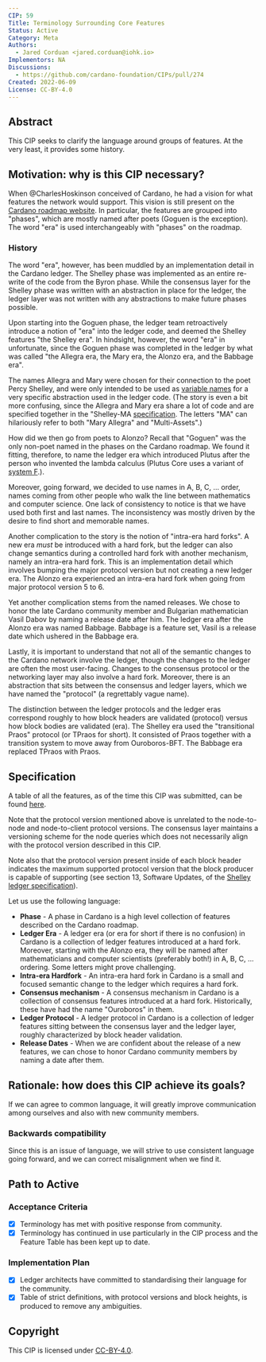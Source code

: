 ```yaml
---
CIP: 59
Title: Terminology Surrounding Core Features
Status: Active
Category: Meta
Authors:
  - Jared Corduan <jared.corduan@iohk.io>
Implementors: NA
Discussions:
  - https://github.com/cardano-foundation/CIPs/pull/274
Created: 2022-06-09
License: CC-BY-4.0
---
```


## Abstract

This CIP seeks to clarify the language around groups of features.
At the very least, it provides some history.

## Motivation: why is this CIP necessary?

When @CharlesHoskinson conceived of Cardano, he had a vision for what features the network would support.
This vision is still present on the [Cardano roadmap website](https://roadmap.cardano.org).
In particular, the features are grouped into "phases", which are mostly named after poets (Goguen is the exception).
The word "era" is used interchangeably with "phases" on the roadmap.

### History

The word "era", however, has been muddled by an implementation detail in the Cardano ledger.
The Shelley phase was implemented as an entire re-write of the code from the Byron phase.
While the consensus layer for the Shelley phase was written with an abstraction in place for the ledger,
the ledger layer was not written with any abstractions to make future phases possible.

Upon starting into the Goguen phase, the ledger team retroactively introduce a notion of "era"
into the ledger code, and deemed the Shelley features "the Shelley era".
In hindsight, however, the word "era" in unfortunate, since the Goguen phase was completed in the ledger
by what was called "the Allegra era, the Mary era, the Alonzo era, and the Babbage era".

The names Allegra and Mary were chosen for their connection to the poet Percy Shelley,
and were only intended to be used as
[variable names](https://github.com/input-output-hk/cardano-ledger/blob/1cbf1fc2bb005a8206e5b5a7cdf44d35baaca455/eras/shelley-ma/impl/src/Cardano/Ledger/Allegra.hs#L40)
for a very specific abstraction used in the ledger code.
(The story is even a bit more confusing, since the Allegra and Mary era share a lot of code
and are specified together in the "Shelley-MA
[specification](https://github.com/input-output-hk/cardano-ledger/releases/latest/download/mary-ledger.pdf).
The letters "MA" can hilariously refer to both "Mary Allegra" and "Multi-Assets".)

How did we then go from poets to Alonzo?
Recall that "Goguen" was the only non-poet named in the phases on the Cardano roadmap.
We found it fitting, therefore, to name the ledger era which introduced Plutus
after the person who invented the lambda calculus
(Plutus Core uses a variant of [system F](https://en.wikipedia.org/wiki/System_F).).

Moreover, going forward, we decided to use names in A, B, C, ... order, names coming from
other people who walk the line between mathematics and computer science.
One lack of consistency to notice is that we have used both first and last names.
The inconsistency was mostly driven by the desire to find short and memorable names.

Another complication to the story is the notion of "intra-era hard forks".
A new era _must_ be introduced with a hard fork, but the ledger can also
change semantics during a controlled hard fork with another mechanism, namely
an intra-era hard fork.
This is an implementation detail which involves bumping the major protocol version
but not creating a new ledger era.
The Alonzo era experienced an intra-era hard fork when going from major protocol version 5 to 6.

Yet another complication stems from the named releases.
We chose to honor the late Cardano community member and Bulgarian mathematician Vasil Dabov
by naming a release date after him.
The ledger era after the Alonzo era was named Babbage.
Babbage is a feature set, Vasil is a release date which ushered in the Babbage era.

Lastly, it is important to understand that not all of the semantic changes to the Cardano network involve the ledger,
though the changes to the ledger are often the most user-facing.
Changes to the consensus protocol or the networking layer may also involve a hard fork.
Moreover, there is an abstraction that sits between the consensus and ledger layers,
which we have named the "protocol" (a regrettably vague name).

The distinction between the ledger protocols and the ledger eras
correspond roughly to how block headers are validated (protocol) versus
how block bodies are validated (era).
The Shelley era used the "transitional Praos" protocol (or TPraos for short).
It consisted of Praos together with a transition system to move away from Ouroboros-BFT.
The Babbage era replaced TPraos with Praos.

## Specification

A table of all the features, as of the time this CIP was submitted, can be found [here](./feature-table.md).

Note that the protocol version mentioned above is unrelated to the node-to-node and node-to-client protocol versions.
The consensus layer maintains a versioning scheme for the node queries which does not necessarily
align with the protocol version described in this CIP.

Note also that the protocol version present inside of each block header indicates the maximum supported protocol version
that the block producer is capable of supporting (see section 13, Software Updates, of the
[Shelley ledger specification](https://github.com/input-output-hk/cardano-ledger/releases/latest/download/shelley-ledger.pdf)).

Let us use the following language:

* **Phase** - A phase in Cardano is a high level collection of features described on the Cardano roadmap.
* **Ledger Era** - A ledger era (or era for short if there is no confusion) in Cardano is a collection of ledger features introduced at a hard fork. Moreover, starting with the Alonzo era, they will be named after mathematicians and computer scientists (preferably both!) in A, B, C, ... ordering. Some letters might prove challenging.
* **Intra-era Hardfork** - An intra-era hard fork in Cardano is a small and focused semantic change to the ledger which requires a hard fork.
* **Consensus mechanism** - A consensus mechanism in Cardano is a collection of consensus features introduced at a hard fork. Historically, these have had the name "Ouroboros" in them.
* **Ledger Protocol** - A ledger protocol in Cardano is a collection of ledger features sitting between the consensus layer and the ledger layer, roughly characterized by block header validation.
* **Release Dates** - When we are confident about the release of a new features, we can chose to honor Cardano community members by naming a date after them.

## Rationale: how does this CIP achieve its goals?

If we can agree to common language, it will greatly improve communication among ourselves and also with new community members.

### Backwards compatibility

Since this is an issue of language, we will strive to use consistent language going forward, and we can correct misalignment when we find it.

## Path to Active

### Acceptance Criteria

- [x] Terminology has met with positive response from community.
- [x] Terminology has continued in use particularly in the CIP process and the Feature Table has been kept up to date.

### Implementation Plan

- [x] Ledger architects have committed to standardising their language for the community.
- [x] Table of strict definitions, with protocol versions and block heights, is produced to remove any ambiguities.

## Copyright

This CIP is licensed under [CC-BY-4.0](https://creativecommons.org/licenses/by/4.0/legalcode).
